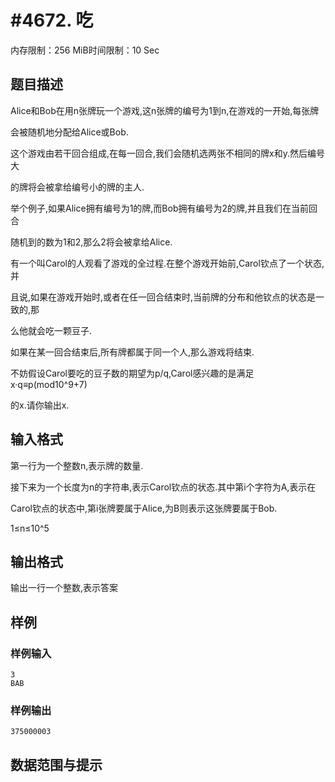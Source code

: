 # #4672. 吃

内存限制：256 MiB时间限制：10 Sec

## 题目描述

Alice和Bob在用n张牌玩一个游戏,这n张牌的编号为1到n,在游戏的一开始,每张牌

会被随机地分配给Alice或Bob.

这个游戏由若干回合组成,在每一回合,我们会随机选两张不相同的牌x和y.然后编号大

的牌将会被拿给编号小的牌的主人.

举个例子,如果Alice拥有编号为1的牌,而Bob拥有编号为2的牌,并且我们在当前回合

随机到的数为1和2,那么2将会被拿给Alice.

有一个叫Carol的人观看了游戏的全过程.在整个游戏开始前,Carol钦点了一个状态,并

且说,如果在游戏开始时,或者在任一回合结束时,当前牌的分布和他钦点的状态是一致的,那

么他就会吃一颗豆子.

如果在某一回合结束后,所有牌都属于同一个人,那么游戏将结束.

不妨假设Carol要吃的豆子数的期望为p/q,Carol感兴趣的是满足x&middot;q&equiv;p(mod10^9+7)

的x.请你输出x.

## 输入格式

第一行为一个整数n,表示牌的数量.

接下来为一个长度为n的字符串,表示Carol钦点的状态.其中第i个字符为A,表示在

Carol钦点的状态中,第i张牌要属于Alice,为B则表示这张牌要属于Bob.

1&le;n&le;10^5

## 输出格式

输出一行一个整数,表示答案

## 样例

### 样例输入

    
    3
    BAB
    

### 样例输出

    
    375000003
    

## 数据范围与提示
